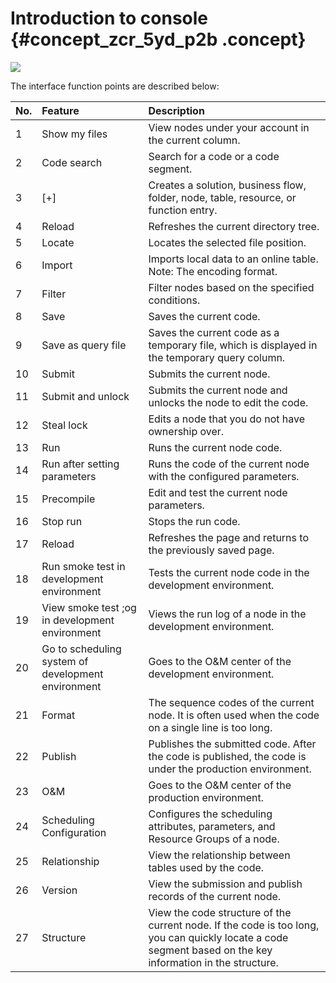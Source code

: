 # Introduction to console {#concept_zcr_5yd_p2b .concept}

![](http://static-aliyun-doc.oss-cn-hangzhou.aliyuncs.com/assets/img/16289/15519375867647_en-US.png)

The interface function points are described below:

|No.|Feature|Description|
|:--|:------|:----------|
|1|Show my files|View nodes under your account in the current column.|
|2|Code search|Search for a code or a code segment.|
|3|\[+\]|Creates a solution, business flow, folder, node, table, resource, or function entry.|
|4|Reload|Refreshes the current directory tree.|
|5|Locate|Locates the selected file position.|
|6|Import|Imports local data to an online table. Note: The encoding format.|
|7|Filter|Filter nodes based on the specified conditions.|
|8|Save|Saves the current code.|
|9|Save as query file|Saves the current code as a temporary file, which is displayed in the temporary query column.|
|10|Submit|Submits the current node.|
|11|Submit and unlock|Submits the current node and unlocks the node to edit the code.|
|12|Steal lock|Edits a node that you do not have ownership over.|
|13|Run|Runs the current node code.|
|14|Run after setting parameters|Runs the code of the current node with the configured parameters.|
|15|Precompile|Edit and test the current node parameters.|
|16|Stop run|Stops the run code.|
|17|Reload|Refreshes the page and returns to the previously saved page.|
|18|Run smoke test in development environment|Tests the current node code in the development environment.|
|19|View smoke test ;og in development environment|Views the run log of a node in the development environment.|
|20|Go to scheduling system of development environment|Goes to the O&M center of the development environment.|
|21|Format|The sequence codes of the current node. It is often used when the code on a single line is too long.|
|22|Publish|Publishes the submitted code. After the code is published, the code is under the production environment.|
|23|O&M|Goes to the O&M center of the production environment.|
|24|Scheduling Configuration|Configures the scheduling attributes, parameters, and Resource Groups of a node.|
|25|Relationship|View the relationship between tables used by the code.|
|26|Version|View the submission and publish records of the current node.|
|27|Structure|View the code structure of the current node. If the code is too long, you can quickly locate a code segment based on the key information in the structure.|

